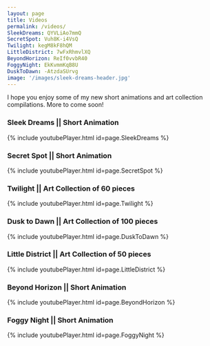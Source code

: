 ```yaml
---
layout: page
title: Videos
permalink: /videos/
SleekDreams: QYVLiAo7mmQ
SecretSpot: Vuh8K-i4VsQ
Twilight: kegM8kF8hQM
LittleDistrict: 7wFxRhmvlXQ
BeyondHorizon: ReIf0vvbR40
FoggyNight: EkKvmmKqB8U
DuskToDawn: -AtzdaSUrvg
image: '/images/sleek-dreams-header.jpg'
---
```


I hope you enjoy some of my new short animations and art collection compilations. More to come soon!

### Sleek Dreams || Short Animation
{% include youtubePlayer.html id=page.SleekDreams %}  
  
### Secret Spot || Short Animation
{% include youtubePlayer.html id=page.SecretSpot %}  
  
### Twilight || Art Collection of 60 pieces
{% include youtubePlayer.html id=page.Twilight %}  
  
### Dusk to Dawn || Art Collection of 100 pieces
{% include youtubePlayer.html id=page.DuskToDawn %}  
  
### Little District || Art Collection of 50 pieces
{% include youtubePlayer.html id=page.LittleDistrict %}  
  
### Beyond Horizon || Short Animation
{% include youtubePlayer.html id=page.BeyondHorizon %}  
  
### Foggy Night || Short Animation
{% include youtubePlayer.html id=page.FoggyNight %}  
  
